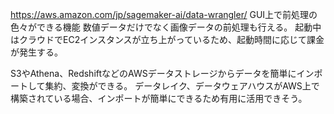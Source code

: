 https://aws.amazon.com/jp/sagemaker-ai/data-wrangler/
GUI上で前処理の色々ができる機能
数値データだけでなく画像データの前処理も行える。
起動中はクラウドでEC2インスタンスが立ち上がっているため、起動時間に応じて課金が発生する。

S3やAthena、RedshiftなどのAWSデータストレージからデータを簡単にインポートして集約、変換ができる。
データレイク、データウェアハウスがAWS上で構築されている場合、インポートが簡単にできるため有用に活用できそう。